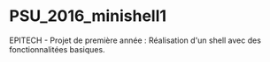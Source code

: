 # PSU_2016_minishell1
EPITECH - Projet de première année : Réalisation d'un shell avec des fonctionnalitées basiques.
